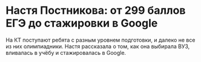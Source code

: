 # Настя Постникова: от 299 баллов ЕГЭ до стажировки в Google

На КТ поступают ребята с разным уровнем подготовки, и далеко не все из них олимпиадники. Настя рассказала о том, как она
выбирала ВУЗ, вливалась в учёбу и стажировалась в Google.